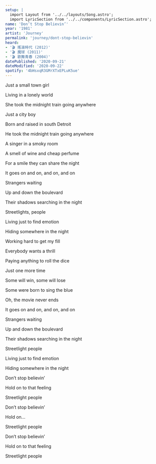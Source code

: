 ```yaml
---
setup: |
  import Layout from '../../layouts/Song.astro';
  import LyricSection from '../../components/LyricSection.astro';
name: 'Don’t Stop Believin’'
year: '1981'
artist: 'Journey'
permalink: 'journey/dont-stop-believin'
heard:
- '🎬 搖滾時代 (2012)'
- '🎬 魔球 (2011)'
- '🎬 歌舞青春 (2004)'
datePublished: '2020-09-21'
dateModified: '2020-09-22'
spotify: '4bHsxqR3GMrXTxEPLuK5ue'
---
```


<LyricSection>

Just a small town girl

Living in a lonely world

She took the midnight train going anywhere

</LyricSection>

<LyricSection>

Just a city boy

Born and raised in south Detroit

He took the midnight train going anywhere

</LyricSection>

<LyricSection>

A singer in a smoky room

A smell of wine and cheap perfume

For a smile they can share the night

It goes on and on, and on, and on

</LyricSection>

<LyricSection>

Strangers waiting

Up and down the boulevard

Their shadows searching in the night

</LyricSection>

<LyricSection>

Streetlights, people

Living just to find emotion

Hiding somewhere in the night

</LyricSection>

<LyricSection>

Working hard to get my fill

Everybody wants a thrill

Paying anything to roll the dice

Just one more time

</LyricSection>

<LyricSection>

Some will win, some will lose

Some were born to sing the blue

Oh, the movie never ends

It goes on and on, and on, and on

</LyricSection>

<LyricSection>

Strangers waiting

Up and down the boulevard

Their shadows searching in the night

Streetlight people

Living just to find emotion

Hiding somewhere in the night

</LyricSection>

<LyricSection>

Don&rsquo;t stop believin&rsquo;

Hold on to that feeling

Streetlight people

Don&rsquo;t stop believin&rsquo;

Hold on...

Streetlight people

Don&rsquo;t stop believin&rsquo;

Hold on to that feeling

Streetlight people

</LyricSection>
